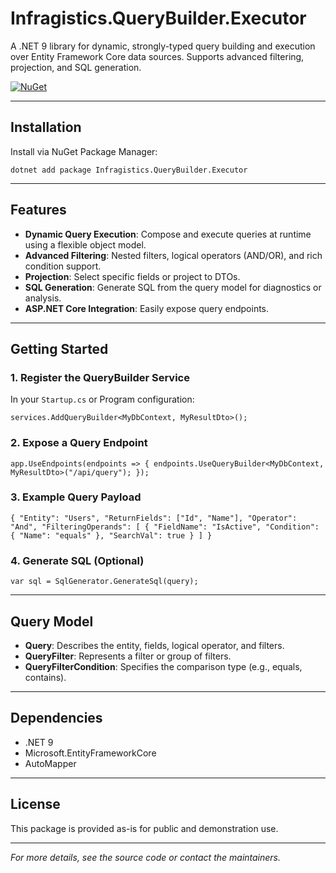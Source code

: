 ﻿# Infragistics.QueryBuilder.Executor

A .NET 9 library for dynamic, strongly-typed query building and execution over Entity Framework Core data sources. Supports advanced filtering, projection, and SQL generation.

[![NuGet](https://img.shields.io/nuget/v/Infragistics.QueryBuilder.Executor.svg)](https://www.nuget.org/packages/Infragistics.QueryBuilder.Executor/)

---

## Installation

Install via NuGet Package Manager:

`dotnet add package Infragistics.QueryBuilder.Executor`


---

## Features

- **Dynamic Query Execution**: Compose and execute queries at runtime using a flexible object model.
- **Advanced Filtering**: Nested filters, logical operators (AND/OR), and rich condition support.
- **Projection**: Select specific fields or project to DTOs.
- **SQL Generation**: Generate SQL from the query model for diagnostics or analysis.
- **ASP.NET Core Integration**: Easily expose query endpoints.

---

## Getting Started

### 1. Register the QueryBuilder Service

In your `Startup.cs` or Program configuration:

`services.AddQueryBuilder<MyDbContext, MyResultDto>();`


### 2. Expose a Query Endpoint

`app.UseEndpoints(endpoints => { endpoints.UseQueryBuilder<MyDbContext, MyResultDto>("/api/query"); });`


### 3. Example Query Payload

`{ "Entity": "Users", "ReturnFields": ["Id", "Name"], "Operator": "And", "FilteringOperands": [ { "FieldName": "IsActive", "Condition": { "Name": "equals" }, "SearchVal": true } ] }`


### 4. Generate SQL (Optional)

`var sql = SqlGenerator.GenerateSql(query);`


---

## Query Model

- **Query**: Describes the entity, fields, logical operator, and filters.
- **QueryFilter**: Represents a filter or group of filters.
- **QueryFilterCondition**: Specifies the comparison type (e.g., equals, contains).

---

## Dependencies

- .NET 9
- Microsoft.EntityFrameworkCore
- AutoMapper

---

## License

This package is provided as-is for public and demonstration use.

---

*For more details, see the source code or contact the maintainers.*
